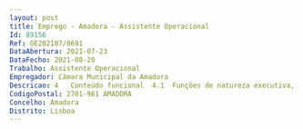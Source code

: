 ```yaml
--- 
layout: post
title: Emprego - Amadora - Assistente Operacional
Id: 89156
Ref: OE202107/0691
DataAbertura: 2021-07-23
DataFecho: 2021-08-20
Trabalho: Assistente Operacional
Empregador: Câmara Municipal da Amadora
Descricao: 4   Conteúdo funcional  4.1  Funções de natureza executiva, de caráter manual ou mecânico, enquadradas em diretivas gerais bem definidas e com graus de complexidade variáveis  Execução de tarefas de apoio elementares, indispensáveis ao funcionamento dos órgãos e serviços, podendo comportar esforço físico  Responsabilidade pelos equipamentos sob sua guarda e pela sua correta utilização, procedendo, quando necessário, à manutenção e reparação dos mesmos – Funções com grau de complexidade funcional 1 (constante do anexo referido no n.º 2, do artigo 88.º, da Lei Geral de Trabalho em Funções Públicas   LTFP – aprovada pela Lei n.º 35 2014, de 20 06).4.2   Funções específicas de Assistente Operacional (na área de condução de viaturas pesadas de recolha de resíduos com grua)  Conduzir máquinas pesadas de movimentação de terras ou gruas ou veículos destinados à limpeza pública e recolha de resíduos sólidos, manobrando também sistemas hidráulicos ou mecânicos complementares das viaturas  zelar pela conservação e limpeza das viaturas  comunicar ocorrências anormais detetadas nas viaturas e conduzir também outras viaturas ligeiras ou pesadas.
CodigoPostal: 2701-961 AMADORA
Concelho: Amadora
Distrito: Lisboa
--- 
```

